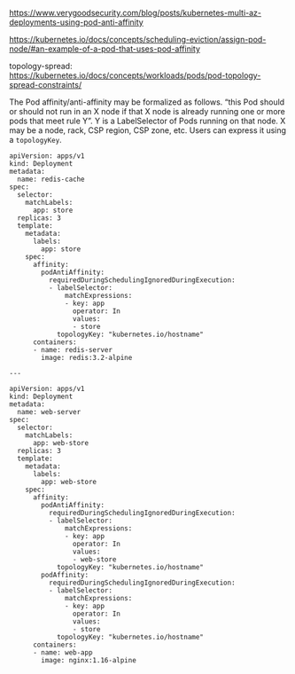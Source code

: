 https://www.verygoodsecurity.com/blog/posts/kubernetes-multi-az-deployments-using-pod-anti-affinity

https://kubernetes.io/docs/concepts/scheduling-eviction/assign-pod-node/#an-example-of-a-pod-that-uses-pod-affinity

topology-spread: https://kubernetes.io/docs/concepts/workloads/pods/pod-topology-spread-constraints/

The Pod affinity/anti-affinity may be formalized as follows. “this Pod should or should not run in an X node if that X node is already running one or more pods that meet rule Y”.
Y is a LabelSelector of Pods running on that node.
X may be a node, rack, CSP region, CSP zone, etc. Users can express it using a `topologyKey`.

```
apiVersion: apps/v1
kind: Deployment
metadata:
  name: redis-cache
spec:
  selector:
    matchLabels:
      app: store
  replicas: 3
  template:
    metadata:
      labels:
        app: store
    spec:
      affinity:
        podAntiAffinity:
          requiredDuringSchedulingIgnoredDuringExecution:
          - labelSelector:
              matchExpressions:
              - key: app
                operator: In
                values:
                - store
            topologyKey: "kubernetes.io/hostname"
      containers:
      - name: redis-server
        image: redis:3.2-alpine

---

apiVersion: apps/v1
kind: Deployment
metadata:
  name: web-server
spec:
  selector:
    matchLabels:
      app: web-store
  replicas: 3
  template:
    metadata:
      labels:
        app: web-store
    spec:
      affinity:
        podAntiAffinity:
          requiredDuringSchedulingIgnoredDuringExecution:
          - labelSelector:
              matchExpressions:
              - key: app
                operator: In
                values:
                - web-store
            topologyKey: "kubernetes.io/hostname"
        podAffinity:
          requiredDuringSchedulingIgnoredDuringExecution:
          - labelSelector:
              matchExpressions:
              - key: app
                operator: In
                values:
                - store
            topologyKey: "kubernetes.io/hostname"
      containers:
      - name: web-app
        image: nginx:1.16-alpine
```
